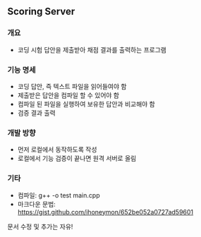 ## Scoring Server

### 개요
- 코딩 시험 답안을 제출받아 채점 결과를 출력하는 프로그램

### 기능 명세
- 코딩 답안, 즉 텍스트 파일을 읽어들여야 함
- 제출받은 답안을 컴파일 할 수 있어야 함
- 컴파일 된 파일을 실행하여 보유한 답안과 비교해야 함
- 검증 결과 출력

### 개발 방향
- 먼저 로컬에서 동작하도록 작성
- 로컬에서 기능 검증이 끝나면 원격 서버로 올림

### 기타
- 컴파일: g++ -o test main.cpp
- 마크다운 문법: https://gist.github.com/ihoneymon/652be052a0727ad59601

문서 수정 및 추가는 자유!
